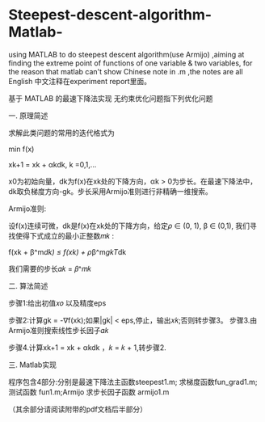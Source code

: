 # Steepest-descent-algorithm-Matlab-
 using MATLAB to do steepest descent algorithm(use Armijo) ,aiming at finding the extreme point of functions of one variable &amp; two variables,
for the reason that matlab can't show Chinese note in .m ,the notes are all English
中文注释在experiment report里面。

基于 MATLAB 的最速下降法实现 无约束优化问题指下列优化问题  


一. 原理简述  

求解此类问题的常用的迭代格式为  

min f(x)  

xk+1 = xk + αkdk, k =0,1,...  

x0为初始向量，dk为f(x)在xk处的下降方向，αk > 0为步长。在最速下降法中，dk取负梯度方向-gk。步长采用Armijo准则进行非精确一维搜索。  

Armijo准则:  

设f(x)连续可微，dk是f(x)在xk处的下降方向，给定𝜌 ∈ (0, 1), β ∈ (0,1), 我们寻找使得下式成立的最小正整数𝑚𝑘 :  

f(xk + β^m*dk) ≤ f(xk) + ρ*β^m*gkT*dk  

我们需要的步长𝛼𝑘 = 𝛽^𝑚𝑘  


二. 算法简述  

步骤1:给出初值𝑥𝑜 以及精度eps  

步骤2:计算gk = -∇f(xk);如果|gk| < eps,停止，输出𝑥𝑘;否则转步骤3。 步骤3.由Armijo准则搜索线性步长因子𝛼𝑘  

步骤4.计算xk+1 = xk + αkdk ，𝑘 = 𝑘 + 1,转步骤2.  


三. Matlab实现  

程序包含4部分:分别是最速下降法主函数steepest1.m; 求梯度函数fun_grad1.m; 测试函数 fun1.m;Armijo 求步长因子函数 armijo1.m  

（其余部分请阅读附带的pdf文档后半部分）
